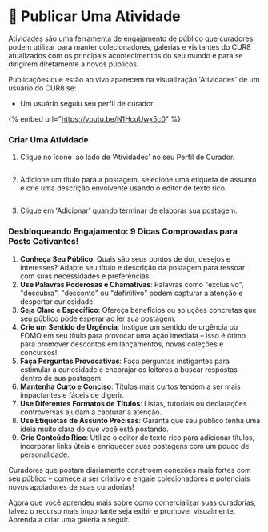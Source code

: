 # 📢 Publicar Uma Atividade

Atividades são uma ferramenta de engajamento de público que curadores podem utilizar para manter colecionadores, galerias e visitantes do CUR8 atualizados com os principais acontecimentos do seu mundo e para se dirigirem diretamente a novos públicos.

Publicações que estão ao vivo aparecem na visualização 'Atividades' de um usuário do CUR8 se:

* Um usuário seguiu seu perfil de curador.

{% embed url="https://youtu.be/N1HcuUwx5c0" %}

### Criar Uma Atividade

1. Clique no ícone <img src="../.gitbook/assets/Screenshot 2024-07-09 at 14.25.39.png" alt="" data-size="line"> ao lado de 'Atividades' no seu Perfil de Curador.

<figure><img src="../.gitbook/assets/Screenshot 2025-03-21 at 09.15.53.png" alt=""><figcaption></figcaption></figure>

2. Adicione um título para a postagem, selecione uma etiqueta de assunto e crie uma descrição envolvente usando o editor de texto rico.

<figure><img src="../.gitbook/assets/Screenshot 2024-07-09 at 15.13.27.png" alt=""><figcaption></figcaption></figure>

3. Clique em 'Adicionar' quando terminar de elaborar sua postagem.

### Desbloqueando Engajamento: 9 Dicas Comprovadas para Posts Cativantes! <a href="#unlocking-engagement-10-proven-tips-for-captivating-posts" id="unlocking-engagement-10-proven-tips-for-captivating-posts"></a>

1. **Conheça Seu Público**: Quais são seus pontos de dor, desejos e interesses? Adapte seu título e descrição da postagem para ressoar com suas necessidades e preferências.
2. **Use Palavras Poderosas e Chamativas**: Palavras como "exclusivo", "descubra", "desconto" ou "definitivo" podem capturar a atenção e despertar curiosidade.
3. **Seja Claro e Específico**: Ofereça benefícios ou soluções concretas que seu público pode esperar ao ler sua postagem.
4. **Crie um Sentido de Urgência**: Instigue um sentido de urgência ou FOMO em seu título para provocar uma ação imediata – isso é ótimo para promover descontos em lançamentos, novas coleções e concursos!
5. **Faça Perguntas Provocativas**: Faça perguntas instigantes para estimular a curiosidade e encorajar os leitores a buscar respostas dentro de sua postagem.
6. **Mantenha Curto e Conciso**: Títulos mais curtos tendem a ser mais impactantes e fáceis de digerir.
7. **Use Diferentes Formatos de Títulos**: Listas, tutoriais ou declarações controversas ajudam a capturar a atenção.
8. **Use Etiquetas de Assunto Precisas**: Garanta que seu público tenha uma ideia muito clara do que você está postando.
9. **Crie Conteúdo Rico**: Utilize o editor de texto rico para adicionar títulos, incorporar links úteis e enriquecer suas postagens com um pouco de personalidade.

Curadores que postam diariamente constroem conexões mais fortes com seu público – comece a ser criativo e engaje colecionadores e potenciais novos apoiadores de suas curadorias!

Agora que você aprendeu mais sobre como comercializar suas curadorias, talvez o recurso mais importante seja exibir e promover visualmente. Aprenda a criar uma galeria a seguir.